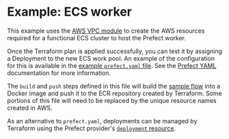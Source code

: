 # Example: ECS worker

This example uses the [AWS VPC module](https://registry.terraform.io/modules/terraform-aws-modules/vpc/aws/latest)
to create the AWS resources required for a functional ECS cluster to host the Prefect worker.

Once the Terraform plan is applied successfully, you can test it by assigning a
Deployment to the new ECS work pool. An example of the configuration for this
is available in the [example `prefect.yaml` file](./prefect.yaml).
See the [Prefect YAML](https://docs.prefect.io/v3/deploy/infrastructure-concepts/prefect-yaml)
documentation for more information.

The `build` and `push` steps defined in this file will build the [sample flow](./hello_world.py)
into a Docker image and push it to the ECR repository created by Terraform. Some portions of
this file will need to be replaced by the unique resource names created in AWS.

As an alternative to `prefect.yaml`, deployments can be managed by Terraform using the Prefect provider's
[`deployment` resource](https://registry.terraform.io/providers/PrefectHQ/prefect/latest/docs/resources/deployment).

